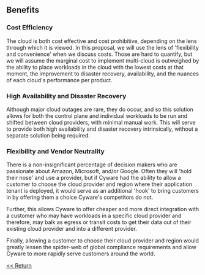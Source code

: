 ## Benefits

### Cost Efficiency

The cloud is both cost effective and cost prohibitive, depending on the lens through which it is viewed. In this proposal, we will use the lens of 'flexibility and convenience' when we discuss costs. Those are hard to quantify, but we will assume the marginal cost to implement multi-cloud is outweighed by the ability to place workloads in the cloud with the lowest costs at that moment, the improvement to disaster recovery, availability, and the nuances of each cloud's performance per product.

### High Availability and Disaster Recovery

Although major cloud outages are rare, they do occur, and so this solution allows for both the control plane and individual workloads to be run and shifted between cloud providers, with minimal manual work. This will serve to provide both high availability and disaster recovery intrinsically, without a separate solution being required.

### Flexibility and Vendor Neutrality

There is a non-insignificant percentage of decision makers who are passionate about Amazon, Microsoft, and/or Google. Often they will 'hold their nose' and use a provider, but if Cyware had the ability to allow a customer to choose the cloud provider and region where their application tenant is deployed, it would serve as an additional 'hook' to bring customers in by offering them a choice Cyware's competitors do not. 

Further, this allows Cyware to offer cheaper and more direct integration with a customer who may have workloads in a specific cloud provider and therefore, may balk as egress or transit costs to get their data out of their existing cloud provider and into a different provider. 

Finally, allowing a customer to choose their cloud provider and region would greatly lessen the spider-web of global compliance requirements and allow Cyware to more rapidly serve customers around the world.

[<< Return](./index.md)